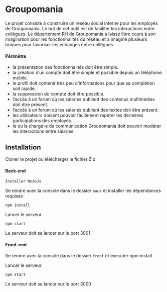 # Groupomania

Le projet consiste à construire un réseau social interne pour les employés de Groupomania. Le but de cet outil est de faciliter les interactions entre collègues. Le département RH de Groupomania a laissé libre cours à son imagination pour les fonctionnalités du réseau et a imaginé plusieurs briques pour favoriser les échanges entre collègues.

#### Périmètre


* la présentation des fonctionnalités doit être simple.
* la création d’un compte doit être simple et possible depuis un téléphone mobile.
* le profil doit contenir très peu d’informations pour que sa complétion soit rapide.
* la suppression du compte doit être possible.
* l’accès à un forum où les salariés publient des contenus multimédias doit être présent.
* l’accès à un forum où les salariés publient des textes doit être présent.
* les utilisateurs doivent pouvoir facilement repérer les dernières participations des employés.
* le ou la chargé-e de communication Groupomania doit pouvoir modérer les interactions entre
salariés.


## Installation

Cloner le projet ou télécharger le fichier Zip

#### Back-end
    Installer NodeJs
    
Se rendre avec la console dans le dossier `back`
et installer les dépendances requises 

    npm install

Lancer le serveur

    npm start
    
Le serveur doit se lancer sur le port 3001


#### Front-end

Se rendre avec la console dans le dossier `front` et executer
    npm install

Lancer le serveur

    npm start
    
Le serveur doit se lancer sur le port 3000




